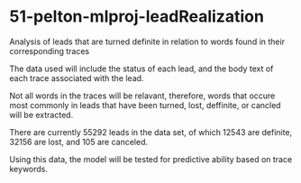# 51-pelton-mlproj-leadRealization
Analysis of leads that are turned definite in relation to words found in their corresponding traces

The data used will include the status of each lead, and the body text of each trace associated with the lead.

Not all words in the traces will be relavant, therefore, words that occure most commonly in leads that have been turned, lost, deffinite, or cancled will be extracted.

There are currently 55292 leads in the data set, of which 12543 are definite, 32156 are lost, and 105 are canceled.

Using this data, the model will be tested for predictive ability based on trace keywords.
